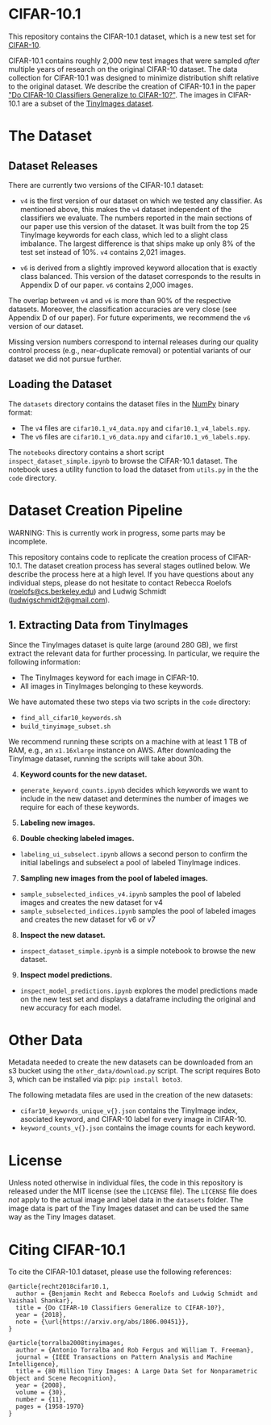 # CIFAR-10.1
This repository contains the CIFAR-10.1 dataset, which is a new test set for [CIFAR-10](https://www.cs.toronto.edu/~kriz/cifar.html).

CIFAR-10.1 contains roughly 2,000 new test images that were sampled *after* multiple years of research on the original CIFAR-10 dataset.
The data collection for CIFAR-10.1 was designed to minimize distribution shift relative to the original dataset.
We describe the creation of CIFAR-10.1 in the paper ["Do CIFAR-10 Classifiers Generalize to CIFAR-10?"](https://arxiv.org/abs/1806.00451). 
The images in CIFAR-10.1 are a subset of the [TinyImages dataset](http://horatio.cs.nyu.edu/mit/tiny/data/index.html). 

# The Dataset

## Dataset Releases

There are currently two versions of the CIFAR-10.1 dataset:

- `v4` is the first version of our dataset on which we tested any classifier. As mentioned above, this makes the `v4` dataset independent of the classifiers we evaluate. The numbers reported in the main sections of our paper use this version of the dataset. It was built from the top 25 TinyImage keywords for each class, which led to a slight class imbalance. The largest difference is that ships make up only 8% of the test set instead of 10%. `v4` contains 2,021 images.

- `v6` is derived from a slightly improved keyword allocation that is exactly class balanced. This version of the dataset corresponds to the results in Appendix D of our paper. `v6` contains 2,000 images.

The overlap between `v4` and `v6` is more than 90% of the respective datasets.
Moreover, the classification accuracies are very close (see Appendix D of our paper).
For future experiments, we recommend the `v6` version of our dataset.

Missing version numbers correspond to internal releases during our quality control process (e.g., near-duplicate removal) or potential variants of our dataset we did not pursue further.

## Loading the Dataset

The `datasets` directory contains the dataset files in the [NumPy](http://www.numpy.org/) binary format:
- The `v4` files are `cifar10.1_v4_data.npy` and `cifar10.1_v4_labels.npy`.
- The `v6` files are `cifar10.1_v6_data.npy` and `cifar10.1_v6_labels.npy`.

The `notebooks` directory contains a short script `inspect_dataset_simple.ipynb` to browse the CIFAR-10.1 dataset.
The notebook uses a utility function to load the dataset from `utils.py` in the the `code` directory.

# Dataset Creation Pipeline

WARNING: This is currently work in progress, some parts may be incomplete.

This repository contains code to replicate the creation process of CIFAR-10.1. 
The dataset creation process has several stages outlined below.
We describe the process here at a high level.
If you have questions about any individual steps, please do not hesitate to contact Rebecca Roelofs (roelofs@cs.berkeley.edu) and Ludwig Schmidt (ludwigschmidt2@gmail.com).

## 1. Extracting Data from TinyImages

Since the TinyImages dataset is quite large (around 280 GB), we first extract the relevant data for further processing.
In particular, we require the following information:

* The TinyImages keyword for each image in CIFAR-10.
* All images in TinyImages belonging to these keywords.

We have automated these two steps via two scripts in the `code` directory:

* `find_all_cifar10_keywords.sh`
* `build_tinyimage_subset.sh`

We recommend running these scripts on a machine with at least 1 TB of RAM, e.g., an `x1.16xlarge` instance on AWS.
After downloading the TinyImage dataset, running the scripts will take about 30h.

4. **Keyword counts for the new dataset.**  
* `generate_keyword_counts.ipynb` decides which keywords we want to include in the new dataset and determines the number of images we require for each of these keywords. 

5. **Labeling new images.**

6. **Double checking labeled images.** 
* `labeling_ui_subselect.ipynb` allows a second person to confirm the initial labelings and subselect a pool of labeled TinyImage indices.

7. **Sampling new images from the pool of labeled images.** 
* `sample_subselected_indices_v4.ipynb` samples the pool of labeled images and creates the new dataset for v4
* `sample_subselected_indices.ipynb` samples the pool of labeled images and creates the new dataset for v6 or v7

8. **Inspect the new dataset.**
* `inspect_dataset_simple.ipynb` is a simple notebook to browse the new dataset. 

9. **Inspect model predictions.**
* `inspect_model_predictions.ipynb` explores the model predictions made on the new test set and displays a dataframe including the original and new accuracy for each model. 


# Other Data

Metadata needed to create the new datasets can be downloaded from an s3 bucket using the `other_data/download.py` script.
The script requires Boto 3, which can be installed via pip: `pip install boto3`.

The following metadata files are used in the creation of the new datasets:

*  `cifar10_keywords_unique_v{}.json` contains the TinyImage index, asociated keyword, and CIFAR-10 label for every image in CIFAR-10.
*  `keyword_counts_v{}.json` contains the image counts for each keyword.


# License

Unless noted otherwise in individual files, the code in this repository is released under the MIT license (see the `LICENSE` file).
The `LICENSE` file does *not* apply to the actual image and label data in the `datasets` folder.
The image data is part of the Tiny Images dataset and can be used the same way as the Tiny Images dataset.


# Citing CIFAR-10.1

To cite the CIFAR-10.1 dataset, please use the following references:
```
@article{recht2018cifar10.1,
  author = {Benjamin Recht and Rebecca Roelofs and Ludwig Schmidt and Vaishaal Shankar},
  title = {Do CIFAR-10 Classifiers Generalize to CIFAR-10?},
  year = {2018},
  note = {\url{https://arxiv.org/abs/1806.00451}},
}

@article{torralba2008tinyimages, 
  author = {Antonio Torralba and Rob Fergus and William T. Freeman}, 
  journal = {IEEE Transactions on Pattern Analysis and Machine Intelligence}, 
  title = {80 Million Tiny Images: A Large Data Set for Nonparametric Object and Scene Recognition}, 
  year = {2008}, 
  volume = {30}, 
  number = {11}, 
  pages = {1958-1970}
}
```

